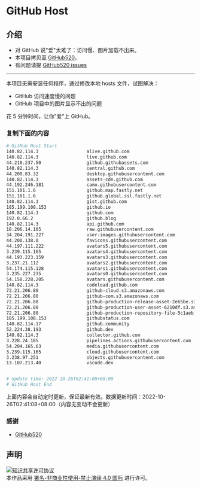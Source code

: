 # GitHub Host
## 介绍
- 对 GitHub 说"爱"太难了：访问慢、图片加载不出来。
- 本项目拷贝至 [GitHub520](https://github.com/521xueweihan/GitHub520)。
- 有问题请提 [GitHub520 issues](https://github.com/521xueweihan/GitHub520/issues/new)

---

本项目无需安装任何程序，通过修改本地 hosts 文件，试图解决：
- GitHub 访问速度慢的问题
- GitHub 项目中的图片显示不出的问题

花 5 分钟时间，让你"爱"上 GitHub。

### 复制下面的内容
```bash
# GitHub Host Start
140.82.114.3                  alive.github.com
140.82.114.3                  live.github.com
44.210.237.50                 github.githubassets.com
140.82.114.3                  central.github.com
44.200.83.32                  desktop.githubusercontent.com
140.82.114.3                  assets-cdn.github.com
44.192.246.181                camo.githubusercontent.com
151.101.1.6                   github.map.fastly.net
151.101.1.6                   github.global.ssl.fastly.net
140.82.114.3                  gist.github.com
185.199.108.153               github.io
140.82.114.3                  github.com
192.0.66.2                    github.blog
140.82.114.3                  api.github.com
18.206.14.105                 raw.githubusercontent.com
34.204.191.227                user-images.githubusercontent.com
44.200.138.0                  favicons.githubusercontent.com
44.197.111.222                avatars5.githubusercontent.com
3.239.115.165                 avatars4.githubusercontent.com
44.193.223.159                avatars3.githubusercontent.com
3.237.21.112                  avatars2.githubusercontent.com
54.174.115.128                avatars1.githubusercontent.com
3.235.227.235                 avatars0.githubusercontent.com
54.158.228.205                avatars.githubusercontent.com
140.82.114.3                  codeload.github.com
72.21.206.80                  github-cloud.s3.amazonaws.com
72.21.206.80                  github-com.s3.amazonaws.com
72.21.206.80                  github-production-release-asset-2e65be.s3.amazonaws.com
72.21.206.80                  github-production-user-asset-6210df.s3.amazonaws.com
72.21.206.80                  github-production-repository-file-5c1aeb.s3.amazonaws.com
185.199.108.153               githubstatus.com
140.82.114.17                 github.community
52.224.38.193                 github.dev
140.82.114.3                  collector.github.com
3.228.24.185                  pipelines.actions.githubusercontent.com
54.204.165.63                 media.githubusercontent.com
3.239.115.165                 cloud.githubusercontent.com
3.238.97.251                  objects.githubusercontent.com
13.107.213.40                 vscode.dev


# Update time: 2022-10-26T02:41:08+08:00
# GitHub Host End

```
上面内容会自动定时更新，保证最新有效。数据更新时间：2022-10-26T02:41:08+08:00（内容无变动不会更新）

### 感谢

- [GitHub520](https://github.com/521xueweihan/GitHub520)

## 声明
<a rel="license" href="https://creativecommons.org/licenses/by-nc-nd/4.0/deed.zh"><img alt="知识共享许可协议" style="border-width: 0" src="https://licensebuttons.net/l/by-nc-nd/4.0/88x31.png"></a><br>本作品采用 <a rel="license" href="https://creativecommons.org/licenses/by-nc-nd/4.0/deed.zh">署名-非商业性使用-禁止演绎 4.0 国际</a> 进行许可。